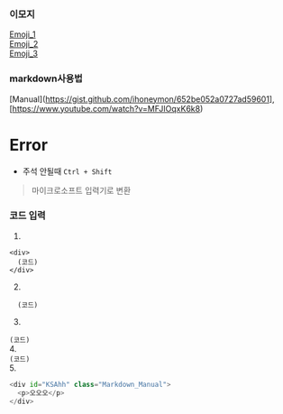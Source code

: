 ### 이모지
[Emoji_1](https://steemit.com/steemkr-guide/@snow-airline/steemkr-quick-start-guide)  
[Emoji_2](https://www.iemoji.com/#?category=symbols&version=36&theme=appl&skintone=default)  
[Emoji_3](https://gist.github.com/rxaviers/7360908)  

### markdown사용법
[Manual](https://gist.github.com/ihoneymon/652be052a0727ad59601], [https://www.youtube.com/watch?v=MFJIOqxK6k8)  

# Error  
- 주석 안될때
```Ctrl + Shift```  
> 마이크로소프트 입력기로 변환

### 코드 입력  
1.
~~~
<div>
  (코드)
</div>
~~~
2.
```
  (코드)
```
3.
`(코드)`  
4.  
```(코드)```  
5.
```python
<div id="KSAhh" class="Markdown_Manual">
  <p>오오오</p>
</div>
```
